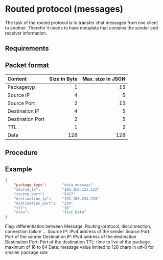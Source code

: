 # Routed protocol (messages)
The task of the routed protocol is to transfer chat messages from one client to another. Therefor it needs to have metadata that contains the sender and receiver information.
## Requirements

## Packet format
| Content          | Size in Byte | Max. size in JSON |
|:---------------- | ------------:|------------------:|
| Packagetyp       |            1 |                15 |
| Source IP        |            4 |                 5 |
| Source Port      |            2 |                15 |
| Destination IP   |            4 |                 5 |
| Destination Port |            2 |                 5 |
| TTL              |            1 |                 2 |
| Data             |          128 |               128 |

## Procedure

## Example
```json
{
    "package_type":       "data_message"
    "source_ip":          "192.168.123.122"
    "source_port":        "6827"
    "destination_ip":     "192.168.234.233"
    "destination_port":   "234"
    "ttl":                "16"
    "data":               "Test Data"
}
```

Flag: differentiation between Message, Routing-protocol, disconnection, connection failure ...
Source IP: IPv4 address of the sender
Source Port: Port of the sender
Destination IP: IPv4 address of the destination
Destination Port: Port of the destination
TTL: time to live of the package. maximum of 16 to 64
Data: message value limited to 128 chars in utf-8 for smaller package size